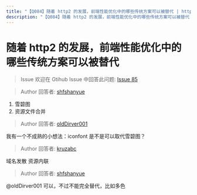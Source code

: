 ```yaml
---
title: "【Q084】随着 http2 的发展，前端性能优化中的哪些传统方案可以被替代 | http高频面试题"
description: "【Q084】随着 http2 的发展，前端性能优化中的哪些传统方案可以被替代 字节跳动面试题、阿里腾讯面试题、美团小米面试题。"
---
```


# 随着 http2 的发展，前端性能优化中的哪些传统方案可以被替代

> Issue
> 欢迎在 Gtihub Issue 中回答此问题: [Issue 85](https://github.com/shfshanyue/Daily-Question/issues/85)

> Author
> 回答者: [shfshanyue](https://github.com/shfshanyue)

1. 雪碧图
1. 资源文件合并

> Author
> 回答者: [oldDirver001](https://github.com/oldDirver001)

我有一个不成熟的小想法：iconfont 是不是可以取代雪碧图？

> Author
> 回答者: [kruzabc](https://github.com/kruzabc)

域名发散
资源内联

> Author
> 回答者: [shfshanyue](https://github.com/shfshanyue)

@oldDirver001 可以，不过不能完全替代，比如多色
